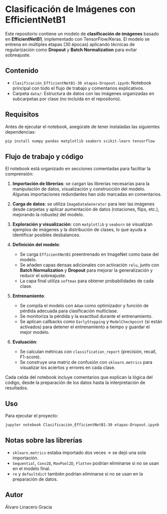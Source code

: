 # Clasificación de Imágenes con EfficientNetB1

Este repositorio contiene un modelo de **clasificación de imágenes** basado en **EfficientNetB1**, implementado con TensorFlow/Keras. El modelo se entrena en múltiples etapas (30 épocas) aplicando técnicas de regularización como **Dropout** y **Batch Normalization** para evitar sobreajuste.

## Contenido

- `Clasificación_EfficientNetB1-30 etapas-Dropout.ipynb`: Notebook principal con todo el flujo de trabajo y comentarios explicativos.
- Carpeta `data/`: Estructura de datos con las imágenes organizadas en subcarpetas por clase (no incluida en el repositorio).

## Requisitos

Antes de ejecutar el notebook, asegúrate de tener instaladas las siguientes dependencias:

```bash
pip install numpy pandas matplotlib seaborn scikit-learn tensorflow
```

## Flujo de trabajo y código

El notebook está organizado en secciones comentadas para facilitar la comprensión:

1. **Importación de librerías**: se cargan las librerías necesarias para la manipulación de datos, visualización y construcción del modelo. Algunas importaciones redundantes han sido marcadas en comentarios.

2. **Carga de datos**: se utiliza `ImageDataGenerator` para leer las imágenes desde carpetas y aplicar aumentación de datos (rotaciones, flips, etc.), mejorando la robustez del modelo.

3. **Exploración y visualización**: con `matplotlib` y `seaborn` se visualizan ejemplos de imágenes y la distribución de clases, lo que ayuda a identificar posibles desbalances.

4. **Definición del modelo**:

   - Se carga `EfficientNetB1` preentrenado en ImageNet como base del modelo.
   - Se añaden capas densas adicionales con activación `relu`, junto con **Batch Normalization** y **Dropout** para mejorar la generalización y reducir el sobreajuste.
   - La capa final utiliza `softmax` para obtener probabilidades de cada clase.

5. **Entrenamiento**:

   - Se compila el modelo con `Adam` como optimizador y función de pérdida adecuada para clasificación multiclase.
   - Se monitoriza la pérdida y la exactitud durante el entrenamiento.
   - Se aplican callbacks como `EarlyStopping` y `ModelCheckpoint` (si están activados) para detener el entrenamiento a tiempo y guardar el mejor modelo.

6. **Evaluación**:

   - Se calculan métricas con `classification_report` (precisión, recall, F1-score).
   - Se construye una matriz de confusión con `sklearn.metrics` para visualizar los aciertos y errores en cada clase.

Cada celda del notebook incluye comentarios que explican la lógica del código, desde la preparación de los datos hasta la interpretación de resultados.

## Uso

Para ejecutar el proyecto:

```bash
jupyter notebook Clasificación_EfficientNetB1-30 etapas-Dropout.ipynb
```

## Notas sobre las librerías

- `sklearn.metrics` estaba importado dos veces → se dejó una sola importación.
- `Sequential`, `Conv2D`, `MaxPool2D`, `Flatten` podrían eliminarse si no se usan en el modelo final.
- `re` y `defaultdict` también podrían eliminarse si no se usan en la preparación de datos.

## Autor

Álvaro Linacero Gracia

